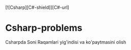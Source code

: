 [![Csharp][C#-shield]][C#-url]

# Csharp-problems

Csharpda Soni Raqamlari yig'indisi va ko'paytmasini olish

